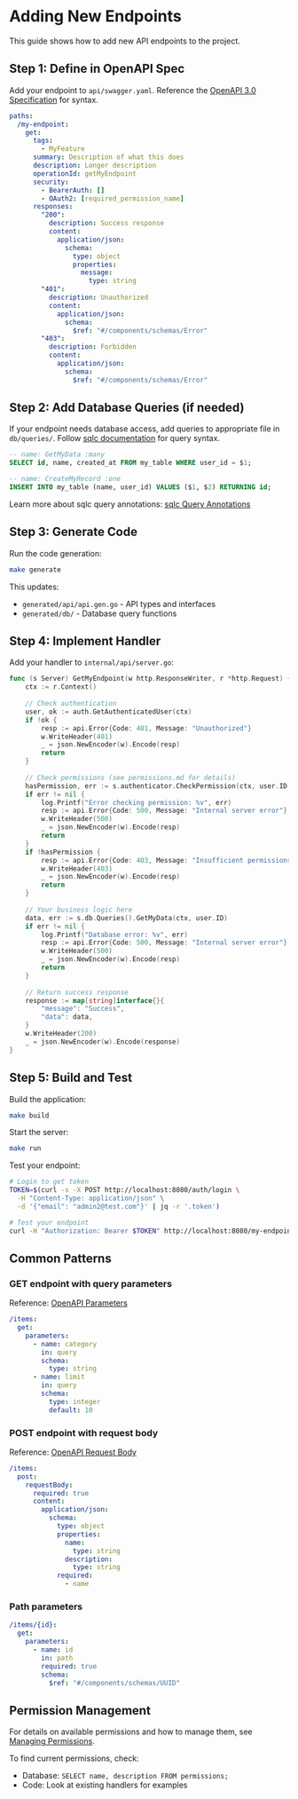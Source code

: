 # Adding New Endpoints

This guide shows how to add new API endpoints to the project.

## Step 1: Define in OpenAPI Spec

Add your endpoint to `api/swagger.yaml`. Reference the [OpenAPI 3.0 Specification](https://swagger.io/specification/) for syntax.

```yaml
paths:
  /my-endpoint:
    get:
      tags:
        - MyFeature
      summary: Description of what this does
      description: Longer description
      operationId: getMyEndpoint
      security:
        - BearerAuth: []
        - OAuth2: [required_permission_name]
      responses:
        "200":
          description: Success response
          content:
            application/json:
              schema:
                type: object
                properties:
                  message:
                    type: string
        "401":
          description: Unauthorized
          content:
            application/json:
              schema:
                $ref: "#/components/schemas/Error"
        "403":
          description: Forbidden
          content:
            application/json:
              schema:
                $ref: "#/components/schemas/Error"
```

## Step 2: Add Database Queries (if needed)

If your endpoint needs database access, add queries to appropriate file in `db/queries/`. Follow [sqlc documentation](https://docs.sqlc.dev/en/latest/tutorials/getting-started.html) for query syntax.

```sql
-- name: GetMyData :many
SELECT id, name, created_at FROM my_table WHERE user_id = $1;

-- name: CreateMyRecord :one
INSERT INTO my_table (name, user_id) VALUES ($1, $2) RETURNING id;
```

Learn more about sqlc query annotations: [sqlc Query Annotations](https://docs.sqlc.dev/en/latest/reference/query-annotations.html)

## Step 3: Generate Code

Run the code generation:

```bash
make generate
```

This updates:
- `generated/api/api.gen.go` - API types and interfaces
- `generated/db/` - Database query functions

## Step 4: Implement Handler

Add your handler to `internal/api/server.go`:

```go
func (s Server) GetMyEndpoint(w http.ResponseWriter, r *http.Request) {
    ctx := r.Context()
    
    // Check authentication
    user, ok := auth.GetAuthenticatedUser(ctx)
    if !ok {
        resp := api.Error{Code: 401, Message: "Unauthorized"}
        w.WriteHeader(401)
        _ = json.NewEncoder(w).Encode(resp)
        return
    }
    
    // Check permissions (see permissions.md for details)
    hasPermission, err := s.authenticator.CheckPermission(ctx, user.ID, "required_permission_name", nil)
    if err != nil {
        log.Printf("Error checking permission: %v", err)
        resp := api.Error{Code: 500, Message: "Internal server error"}
        w.WriteHeader(500)
        _ = json.NewEncoder(w).Encode(resp)
        return
    }
    if !hasPermission {
        resp := api.Error{Code: 403, Message: "Insufficient permissions"}
        w.WriteHeader(403)
        _ = json.NewEncoder(w).Encode(resp)
        return
    }
    
    // Your business logic here
    data, err := s.db.Queries().GetMyData(ctx, user.ID)
    if err != nil {
        log.Printf("Database error: %v", err)
        resp := api.Error{Code: 500, Message: "Internal server error"}
        w.WriteHeader(500)
        _ = json.NewEncoder(w).Encode(resp)
        return
    }
    
    // Return success response
    response := map[string]interface{}{
        "message": "Success",
        "data": data,
    }
    w.WriteHeader(200)
    _ = json.NewEncoder(w).Encode(response)
}
```

## Step 5: Build and Test

Build the application:

```bash
make build
```

Start the server:

```bash
make run
```

Test your endpoint:

```bash
# Login to get token
TOKEN=$(curl -s -X POST http://localhost:8080/auth/login \
  -H "Content-Type: application/json" \
  -d '{"email": "admin2@test.com"}' | jq -r '.token')

# Test your endpoint
curl -H "Authorization: Bearer $TOKEN" http://localhost:8080/my-endpoint
```

## Common Patterns

### GET endpoint with query parameters

Reference: [OpenAPI Parameters](https://swagger.io/docs/specification/describing-parameters/)

```yaml
/items:
  get:
    parameters:
      - name: category
        in: query
        schema:
          type: string
      - name: limit
        in: query
        schema:
          type: integer
          default: 10
```

### POST endpoint with request body

Reference: [OpenAPI Request Body](https://swagger.io/docs/specification/describing-request-body/)

```yaml
/items:
  post:
    requestBody:
      required: true
      content:
        application/json:
          schema:
            type: object
            properties:
              name:
                type: string
              description:
                type: string
            required:
              - name
```

### Path parameters

```yaml
/items/{id}:
  get:
    parameters:
      - name: id
        in: path
        required: true
        schema:
          $ref: "#/components/schemas/UUID"
```

## Permission Management

For details on available permissions and how to manage them, see [Managing Permissions](./permissions.md).

To find current permissions, check:
- Database: `SELECT name, description FROM permissions;`
- Code: Look at existing handlers for examples